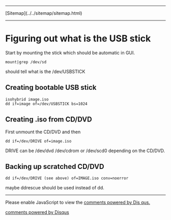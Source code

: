 <!DOCTYPE html>
<html>
<head>
<meta charset="UTF-8" />
<!-- <meta http-equiv="refresh" content="60" /> -->
<meta name="description" content="dd cheatsheet" />
<meta name="keywords" content="dd,usb,isohybrid,hybridiso,syslinux" />
<meta name="author" content="Mika Suomalainen" />
<link rel="canonical" href="http://mkaysi.github.com/articles/cheatsheets/dd.html">
<title>dd cheatsheet</title>
<link rel="stylesheet" type="text/css" href="../../tyyli.css" />
</head>
<body>
<hr/>
[Sitemap](../../sitemap/sitemap.html)
<hr/>

# Figuring out what is the USB stick

Start by mounting the stick which should be automatic in GUI.

```
mount|grep /dev/sd
```

should tell what is the /dev/USBSTICK

## Creating bootable USB stick

```
isohybrid image.iso
dd if=image of=/dev/USBSTICK bs=1024
```

## Creating .iso from CD/DVD

First unmount the CD/DVD and then

```
dd if=/dev/DRIVE of=image.iso
```

DRIVE can be /dev/dvd /dev/cdrom or /dev/scd0 depending on the CD/DVD.

## Backing up scratched CD/DVD

```
dd if=/dev/DRIVE (see above) of=IMAGE.iso conv=noerror
```

maybe ddrescue should be used instead of dd.

<!-- vim : set ft=html -->
<hr/>

<div id="disqus_thread"></div>
<script type="text/javascript">
/* * * CONFIGURATION VARIABLES: EDIT BEFORE PASTING INTO YOUR WEBPAGE * * */
var disqus_developer = 0; 
var disqus_url = 'http://mkaysi.github.com/articles/cheatsheets/dd.html';
var disques_title = 'dd cheatsheet';
var disqus_shortname = 'mkaysishomepage'; // required: replace example with your forum shortname
/* * * DON'T EDIT BELOW THIS LINE * * */
            (function() {
                var dsq = document.createElement('script'); dsq.type = 'text/javascript'; dsq.async = 
true;
                dsq.src = 'http://' + disqus_shortname + '.disqus.com/embed.js';
                (document.getElementsByTagName('head')[0] || document.getElementsByTagName('body')[0])
.appendChild(dsq);
            })();
        </script>
        <noscript>
Please enable JavaScript to view the <a href="http://disqus.com/?ref_noscript">comments powered by Dis
qus.</a>
</noscript>
        
<p><a href="http://disqus.com" class="dsq-brlink">comments powered by <span class="logo-disqus">Disqus
</span></a></p>
<!-- vim : set ft=html -->
</body>
</html>
